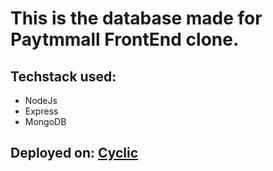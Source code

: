 <h1>This is the database made for Paytmmall FrontEnd clone.</h1> 

<h2>Techstack used: </h2>
<ul>
  <li>NodeJs</li>
  <li>Express</li>
  <li>MongoDB</li>
</ul>

<h2>Deployed on: <a href="https://odd-tan-lizard-kit.cyclic.app/" alt="cyclicdeploy" target="_blank">Cyclic</a></h2>
